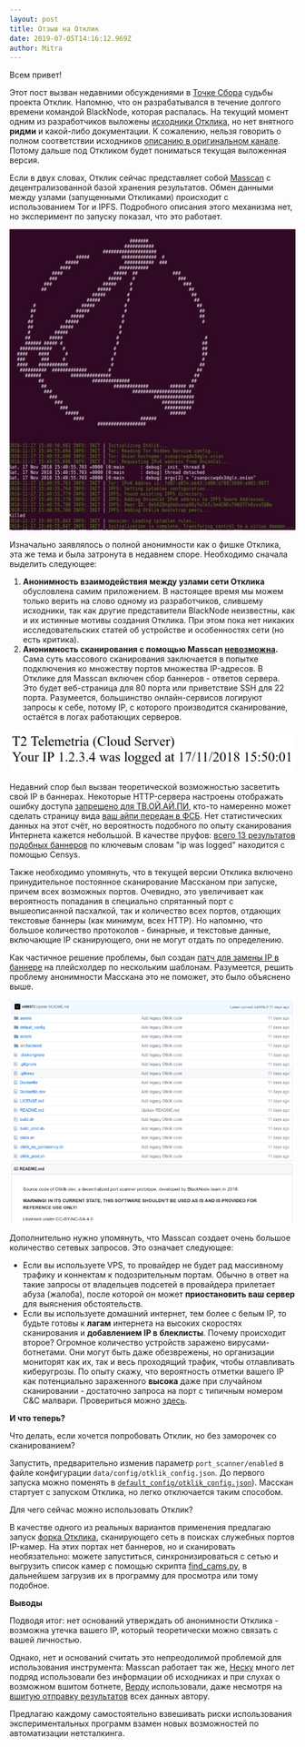 ```yaml
---
layout: post
title: Отзыв на Отклик
date: 2019-07-05T14:16:12.969Z
author: Mitra
---
```

Всем привет!

Этот пост вызван недавними обсуждениями в [Точке Сбора](https://t.me/netstalking) судьбы проекта Отклик. Напомню, что он разрабатывался в течение долгого времени командой BlackNode, которая распалась. На текущий момент одним из разработчиков выложены [исходники Отклика](https://github.com/v696973/otklik-dev-legacy), но нет внятного **ридми** и какой-либо документации. К сожалению, нельзя говорить о полном соответствии исходников [описанию в оригинальном канале](https://t.me/blacknode_research/12). Потому дальше под Откликом будет пониматься текущая выложенная версия.

Если в двух словах, Отклик сейчас представляет собой [Masscan](https://github.com/robertdavidgraham/masscan) с децентрализованной базой хранения результатов. Обмен данными между узлами (запущенными Откликами) происходит с использованием Tor и IPFS. Подробного описания этого механизма нет, но эксперимент по запуску показал, что это работает.

![Работающий Отклик](/images/e2b30c1f23e76f883f443.jpg "Работающий Отклик")

Изначально заявлялось о полной анонимности как о фишке Отклика, эта же тема и была затронута в недавнем споре. Необходимо сначала выделить следующее:

1. **Анонимность взаимодействия между узлами сети Отклика** обусловлена самим приложением. В настоящее время мы можем только верить на слово одному из разработчиков, слившему исходники, так как другие представители BlackNode неизвестны, как и их истинные мотивы создания Отклика. При этом пока нет никаких исследовательских статей об устройстве и особенностях сети (но есть критика).
2. **Анонимность сканирования с помощью Masscan <u>невозможна</u>.** Сама суть массового сканирования заключается в попытке подключения ко множеству портов множества IP-адресов. В Отклике для Masscan включен сбор баннеров - ответов сервера. Это будет веб-страница для 80 порта или приветствие SSH для 22 порта. Разумеется, большинство онлайн-сервисов логируют запросы к себе, потому IP, с которого производится сканирование, остаётся в логах работающих серверов.

![](/images/2c163581b0fb2ec1a589f.png)

Недавний спор был вызван теоретической возможностью засветить свой IP в баннерах. Некоторые HTTP-сервера настроены отображать ошибку доступа <u>запрещено для ТВ.ОЙ.АЙ.ПИ</u>, кто-то намеренно может сделать страницу вида <u>ваш айпи передан в ФСБ</u>. Нет статистических данных на этот счёт, но вероятность подобного по опыту сканирования Интернета кажется небольшой. В качестве пруфов: [всего 13 результатов подобных баннеров](https://censys.io/ipv4?q=%22ip+was+logged%22) по ключевым словам "ip was logged" находится с помощью Censys.

Также необходимо упомянуть, что в текущей версии Отклика включено принудительное постоянное сканирование Массканом при запуске, причем всех возможных портов. Очевидно, это увеличивает как вероятность попадания в специально спрятанный порт с вышеописанной пасхалкой, так и количество всех портов, отдающих текстовые баннеры (как минимум, всех HTTP). Но напомню, что большое количество протоколов - бинарные, и текстовые данные, включающие IP сканирующего, они не могут отдать по определению.

Как частичное решение проблемы, был создан [патч для замены IP в баннере](https://github.com/camshifter/otklik-dev-legacy/commit/c9964d7607912c3a6a33649d0bbf92fba3b25da9#diff-b95f0b29985c80ebfc6263054992b7c3) на плейсхолдер по нескольким шаблонам. Разумеется, решить проблему анонимности Масскана это не поможет, это было объяснено выше.

![Исходники Отклика](/images/7f37a23a1e71424ce344e.png "Исходники Отклика")

Дополнительно нужно упомянуть, что Masscan создает очень большое количество сетевых запросов. Это означает следующее:

* Если вы используете VPS, то провайдер не будет рад массивному трафику и коннектам к подозрительным портам. Обычно в ответ на такие запросы от владельцев подсетей в провайдера прилетает абуза (жалоба), после которой он может **приостановить ваш сервер** для выяснения обстоятельств.
* Если вы используете домашний интернет, тем более с белым IP, то будьте готовы к **лагам** интернета на высоких скоростях сканирования и **добавлением IP в блеклисты**. Почему происходит второе? Огромное количество устройств заражено вирусами-ботнетами. Они могут быть даже обезврежены, но организации мониторят как их, так и весь проходящий трафик, чтобы отлавливать киберугрозы. По опыту скажу, что вероятность отметки вашего IP как потенциально зараженного **высока** даже при случайном сканировании - достаточно запроса на порт с типичным номером C&C малвари. Провериться можно [здесь](https://whatismyipaddress.com/blacklist-check).

**И что теперь?**

Что делать, если хочется попробовать Отклик, но без заморочек со сканированием? 

Запустить, предварительно изменив параметр `port_scanner/enabled` в файле конфигурации `data/config/otklik_config.json`. До первого запуска можно поменять в [`default_config/otklik_config.json`](https://github.com/camshifter/otklik-dev-legacy/blob/master/default_config/otklik_config.json)). Масскан стартует с запуском Отклика, но легко отключается таким способом.

Для чего сейчас можно использовать Отклик? 

В качестве одного из реальных вариантов применения предлагаю запуск [форка Отклика](https://github.com/camshifter/otklik-dev-legacy), сканирующего сеть в поисках служебных портов IP-камер. На этих портах нет баннеров, но и сканировать необязательно: можете запуститься, синхронизироваться с сетью и выгрузить список камер с помощью скрипта [find_cams.py](https://github.com/camshifter/otklik-dev-legacy/blob/master/find_cams.py), в дальнейшем загрузив их в программу для просмотра или тому подобное.

**Выводы**

Подводя итог: нет оснований утверждать об анонимности Отклика - возможна утечка вашего IP, который теоретически можно связать с вашей личностью.

Однако, нет и оснований считать это непреодолимой проблемой для использования инструмента: Masscan работает так же, [Неску](https://github.com/pantyusha/nesca) много лет подряд использовали без информации об исходниках и при слухах о возможном вшитом ботнете, [Верду](https://github.com/sedmoy/verda-v1) использовали, даже несмотря на [вшитую отправку результатов](https://github.com/wegwarte/verda-v1/commit/790c2ca353672131a8f348a84c69959594eb4c83) всех данных автору.

Предлагаю каждому самостоятельно взвешивать риски использования экспериментальных программ взамен новых возможностей по автоматизации нетсталкинга.
